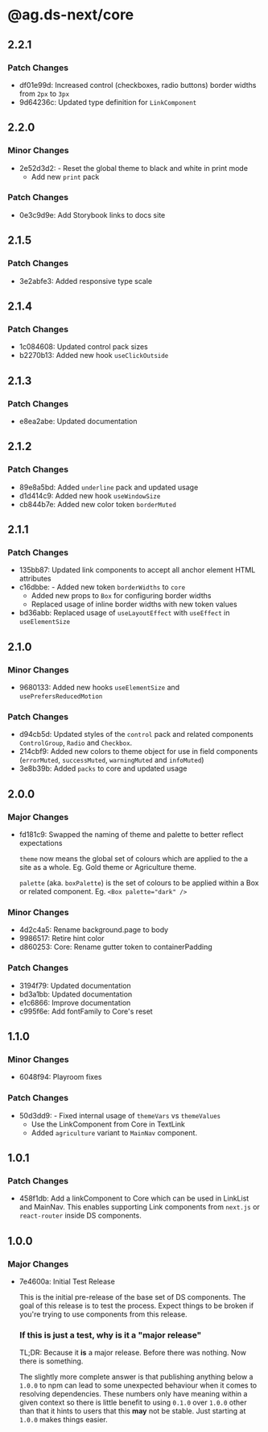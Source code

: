 # @ag.ds-next/core

## 2.2.1

### Patch Changes

- df01e99d: Increased control (checkboxes, radio buttons) border widths from `2px` to `3px`
- 9d64236c: Updated type definition for `LinkComponent`

## 2.2.0

### Minor Changes

- 2e52d3d2: - Reset the global theme to black and white in print mode
  - Add new `print` pack

### Patch Changes

- 0e3c9d9e: Add Storybook links to docs site

## 2.1.5

### Patch Changes

- 3e2abfe3: Added responsive type scale

## 2.1.4

### Patch Changes

- 1c084608: Updated control pack sizes
- b2270b13: Added new hook `useClickOutside`

## 2.1.3

### Patch Changes

- e8ea2abe: Updated documentation

## 2.1.2

### Patch Changes

- 89e8a5bd: Added `underline` pack and updated usage
- d1d414c9: Added new hook `useWindowSize`
- cb844b7e: Added new color token `borderMuted`

## 2.1.1

### Patch Changes

- 135bb87: Updated link components to accept all anchor element HTML attributes
- c16dbbe: - Added new token `borderWidths` to `core`
  - Added new props to `Box` for configuring border widths
  - Replaced usage of inline border widths with new token values
- bd36abb: Replaced usage of `useLayoutEffect` with `useEffect` in `useElementSize`

## 2.1.0

### Minor Changes

- 9680133: Added new hooks `useElementSize` and `usePrefersReducedMotion`

### Patch Changes

- d94cb5d: Updated styles of the `control` pack and related components `ControlGroup`, `Radio` and `Checkbox`.
- 214cbf9: Added new colors to theme object for use in field components (`errorMuted`, `successMuted`, `warningMuted` and `infoMuted`)
- 3e8b39b: Added `packs` to core and updated usage

## 2.0.0

### Major Changes

- fd181c9: Swapped the naming of theme and palette to better reflect expectations

  `theme` now means the global set of colours which are applied to the a site as a whole. Eg. Gold theme or Agriculture theme.

  `palette` (aka. `boxPalette`) is the set of colours to be applied within a Box or related component. Eg. `<Box palette="dark" />`

### Minor Changes

- 4d2c4a5: Rename background.page to body
- 9986517: Retire hint color
- d860253: Core: Rename gutter token to containerPadding

### Patch Changes

- 3194f79: Updated documentation
- bd3a1bb: Updated documentation
- e1c6866: Improve documentation
- c995f6e: Add fontFamily to Core's reset

## 1.1.0

### Minor Changes

- 6048f94: Playroom fixes

### Patch Changes

- 50d3dd9: - Fixed internal usage of `themeVars` vs `themeValues`
  - Use the LinkComponent from Core in TextLink
  - Added `agriculture` variant to `MainNav` component.

## 1.0.1

### Patch Changes

- 458f1db: Add a linkComponent to Core which can be used in LinkList and MainNav. This enables supporting Link components from `next.js` or `react-router` inside DS components.

## 1.0.0

### Major Changes

- 7e4600a: Initial Test Release

  This is the initial pre-release of the base set of DS components. The goal of this release is to test the process. Expect things to be broken if you're trying to use components from this release.

  ### If this is just a test, why is it a "major release"

  TL;DR: Because it **is** a major release. Before there was nothing. Now there is something.

  The slightly more complete answer is that publishing anything below a `1.0.0` to npm can lead to some unexpected behaviour when it comes to resolving dependencies. These numbers only have meaning within a given context so there is little benefit to using `0.1.0` over `1.0.0` other than that it hints to users that this **may** not be stable. Just starting at `1.0.0` makes things easier.
